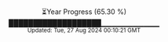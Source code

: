 <p align="center">
⏳Year Progress (65.30 %)<br>
███████████████████▁▁▁▁▁▁▁▁▁▁▁ <br>
<sub>Updated: Tue, 27 Aug 2024 00:10:21 GMT</sub>
</p>

